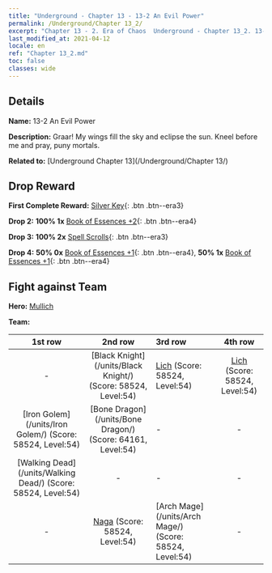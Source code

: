```yaml
---
title: "Underground - Chapter 13 - 13-2 An Evil Power"
permalink: /Underground/Chapter 13_2/
excerpt: "Chapter 13 - 2. Era of Chaos  Underground - Chapter 13_2. 13-2 An Evil Power"
last_modified_at: 2021-04-12
locale: en
ref: "Chapter 13_2.md"
toc: false
classes: wide
---
```


## Details

 **Name:** 13-2 An Evil Power

 **Description:** Graar! My wings fill the sky and eclipse the sun. Kneel before me and pray, puny mortals.

 **Related to:** [Underground Chapter 13](/Underground/Chapter 13/)

## Drop Reward

 **First Complete Reward:** [Silver Key](/Items/con_693/){: .btn .btn--era3}

 **Drop 2:** **100% 1x** [Book of Essences +2](/Items/mat_53/){: .btn .btn--era4}

 **Drop 3:** **100% 2x** [Spell Scrolls](/Items/con_694/){: .btn .btn--era3}

 **Drop 4:** **50% 0x** [Book of Essences +1](/Items/mat_46/){: .btn .btn--era4}, **50% 1x** [Book of Essences +1](/Items/mat_46/){: .btn .btn--era4}


## Fight against Team
 **Hero:** [Mullich](/heroes/Mullich/)

 **Team:**


  | 1st row | 2nd row | 3rd row | 4th row |
  |:----:|:----:|:----|:----:|
  | - | [Black Knight](/units/Black Knight/) (Score: 58524, Level:54)  | [Lich](/units/Lich/) (Score: 58524, Level:54)  | [Lich](/units/Lich/) (Score: 58524, Level:54)  |
  | [Iron Golem](/units/Iron Golem/) (Score: 58524, Level:54)  | [Bone Dragon](/units/Bone Dragon/) (Score: 64161, Level:54)  | - | - |
  | [Walking Dead](/units/Walking Dead/) (Score: 58524, Level:54)  | - | - | - |
  | - | [Naga](/units/Naga/) (Score: 58524, Level:54)  | [Arch Mage](/units/Arch Mage/) (Score: 58524, Level:54)  | - |


